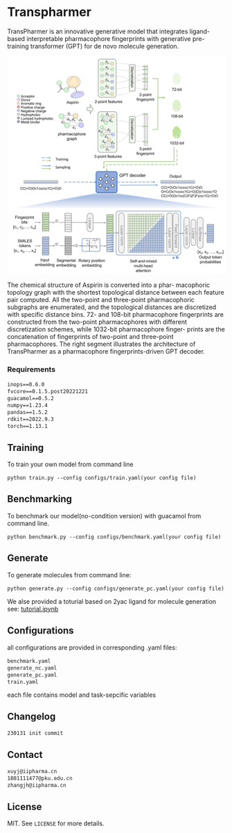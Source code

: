 # Transpharmer

TransPharmer is an innovative generative model that integrates ligand-based interpretable pharmacophore fingerprints with generative pre-training transformer (GPT) for de novo molecule generation.
<div align=center>
<img src="demo.jpeg" width="800px">
</div>

The chemical structure of Aspirin is converted into a phar- macophoric topology graph with the shortest topological distance between each feature pair computed. All the two-point and three-point pharmacophoric subgraphs are enumerated, and the topological distances are discretized with specific distance bins. 72- and 108-bit pharmacophore fingerprints are constructed from the two-point pharmacophores with different discretization schemes, while 1032-bit pharmacophore finger- prints are the concatenation of fingerprints of two-point and three-point pharmacophores. The right segment illustrates the architecture of TransPharmer as a pharmacophore fingerprints-driven GPT decoder.

### Requirements

    inops==0.6.0
    fvcore==0.1.5.post20221221
    guacamol==0.5.2
    numpy==1.23.4
    pandas==1.5.2
    rdkit==2022.9.3
    torch==1.13.1

## Training
To train your own model from command line
```
python train.py --config configs/train.yaml(your config file)
```

## Benchmarking
To benchmark our model(no-condition version) with guacamol from command line.
```
python benchmark.py --config configs/benchmark.yaml(your config file)
```

## Generate
To generate molecules from command line:
```
python generate.py --config configs/generate_pc.yaml(your config file)
```
We alse provided a toturial based on 2yac ligand for molecule generation see:
[tutorial.ipynb](tutorial.ipynb)

## Configurations
all configurations are provided in corresponding .yaml files:
```
benchmark.yaml
generate_nc.yaml
generate_pc.yaml
train.yaml
```
each file contains model and task-sepcific variables

## Changelog

    230131 init commit


## Contact

    xuyj@iipharma.cn
    1801111477@pku.edu.cn
    zhangjh@iipharma.cn


## License

MIT. See `LICENSE` for more details.